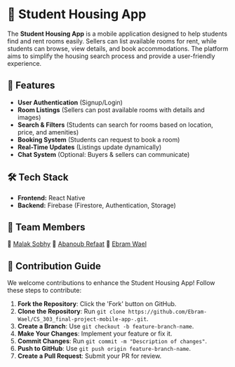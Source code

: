 # 📱 Student Housing App

The **Student Housing App** is a mobile application designed to help students find and rent rooms easily. Sellers can list available rooms for rent, while students can browse, view details, and book accommodations. The platform aims to simplify the housing search process and provide a user-friendly experience.

## 🚀 Features

- **User Authentication** (Signup/Login)
- **Room Listings** (Sellers can post available rooms with details and images)
- **Search & Filters** (Students can search for rooms based on location, price, and amenities)
- **Booking System** (Students can request to book a room)
- **Real-Time Updates** (Listings update dynamically)
- **Chat System** (Optional: Buyers & sellers can communicate)

## 🛠️ Tech Stack

- **Frontend:** React Native
- **Backend:** Firebase (Firestore, Authentication, Storage)

## 👥 Team Members

👤 [Malak Sobhy](https://github.com/Malkah04)
👤 [Abanoub Refaat](https://github.com/abanoub-refaat)
👤 [Ebram Wael](https://github.com/Ebram-Wael)

## 🤝 Contribution Guide

We welcome contributions to enhance the Student Housing App! Follow these steps to contribute:

1. **Fork the Repository**: Click the 'Fork' button on GitHub.
2. **Clone the Repository**: Run `git clone https://github.com/Ebram-Wael/CS_303_final-project-mobile-app-.git`.
3. **Create a Branch**: Use `git checkout -b feature-branch-name`.
4. **Make Your Changes**: Implement your feature or fix it.
5. **Commit Changes**: Run `git commit -m "Description of changes"`.
6. **Push to GitHub**: Use `git push origin feature-branch-name`.
7. **Create a Pull Request**: Submit your PR for review.
